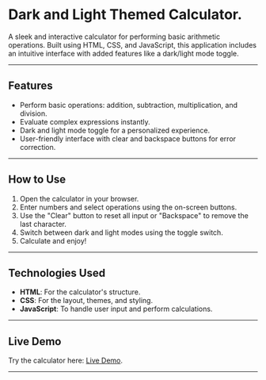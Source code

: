 ﻿# Dark and Light Themed Calculator.

A sleek and interactive calculator for performing basic arithmetic operations. Built using HTML, CSS, and JavaScript, this application includes an intuitive interface with added features like a dark/light mode toggle.

---

## Features
- Perform basic operations: addition, subtraction, multiplication, and division.
- Evaluate complex expressions instantly.
- Dark and light mode toggle for a personalized experience.
- User-friendly interface with clear and backspace buttons for error correction.

---

## How to Use
1. Open the calculator in your browser.
2. Enter numbers and select operations using the on-screen buttons.
3. Use the "Clear" button to reset all input or "Backspace" to remove the last character.
4. Switch between dark and light modes using the toggle switch.
5. Calculate and enjoy!

---

## Technologies Used
- **HTML**: For the calculator's structure.
- **CSS**: For the layout, themes, and styling.
- **JavaScript**: To handle user input and perform calculations.

---

## Live Demo
Try the calculator here: [Live Demo](https://vishalshukla6395.github.io/Calculator.io/).

---
